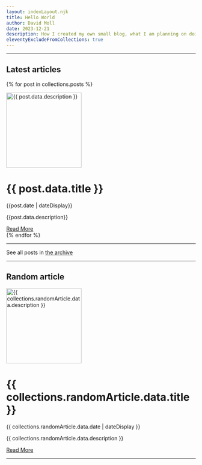 ```yaml
---
layout: indexLayout.njk
title: Hello World
author: David Moll
date: 2023-12-21
description: How I created my own small blog, what I am planning on doing with it and how you can create your own
eleventyExcludeFromCollections: true
---
```

<hr>

## Latest articles 
{% for post in collections.posts %}

<div class="flex-container">
    <div class="image-container">
        <img src="../../assets/images/{{post.data.folderName}}/cover.png" alt="{{ post.data.description }}" class="image" width="200" height="200">
    </div>
    <div class="text-container">
        <h1 class="main-title">{{ post.data.title }}</h1>
        <p class="date">{{post.date | dateDisplay}}</p>
        <p class="description">{{post.data.description}}</p>
        <a class="read-more-link" href="{{ post.url }}">Read More</a>
    </div>
</div>
{% endfor %}
<hr>
<p>See all posts in <a href="https://blog.davidmoll.net/archive">the archive</a></p>
<hr>

## Random article

<div class="flex-container">
    <div class="image-container">
        <img src="../../assets/images/{{collections.randomArticle.data.folderName}}/cover.png" alt="{{ collections.randomArticle.data.description }}" class="image" width="200" height="200">
    </div>
    <div class="text-container">
        <h1 class="main-title">{{ collections.randomArticle.data.title }}</h1>
        <p class="date">{{ collections.randomArticle.data.date | dateDisplay }}</p>
        <p class="description">{{ collections.randomArticle.data.description }}</p>
        <a class="read-more-link" href="{{collections.randomArticle.url}}">Read More</a>
    </div>
</div>
<hr>